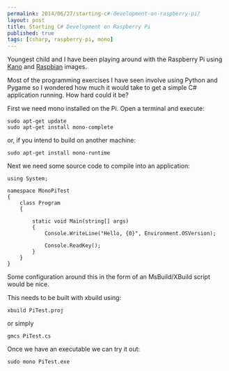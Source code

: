 ```yaml
---
permalink: 2014/06/27/starting-c#-development-on-raspberry-pi/
layout: post
title: Starting C# Development on Raspberry Pi
published: true
tags: [csharp, raspberry-pi, mono]
---
```


Youngest child and I have been playing around with the Raspberry Pi using
[Kano](http://www.kano.me/) and [Raspbian](http://www.raspbian.org/) images.

Most of the programming exercises I have seen involve using Python and Pygame
so I wondered how much it would take to get a simple C# application running.
How hard could it be?

First we need mono installed on the Pi. Open a terminal and execute:

    sudo apt-get update
    sudo apt-get install mono-complete

or, if you intend to build on another machine:

    sudo apt-get install mono-runtime

Next we need some source code to compile into an application:

    using System;

    namespace MonoPiTest
    {
    	class Program
    	{

    		static void Main(string[] args)
    		{
    			Console.WriteLine("Hello, {0}", Environment.OSVersion);

    			Console.ReadKey();
    		}
    	}
    }

Some configuration around this in the form of an MsBuild/XBuild script would
be nice.

This needs to be built with xbuild using:

    xbuild PiTest.proj

or simply

    gmcs PiTest.cs

Once we have an executable we can try it out:

    sudo mono PiTest.exe
